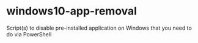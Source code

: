 # windows10-app-removal
Script(s) to disable pre-installed application on Windows that you need to do via PowerShell
